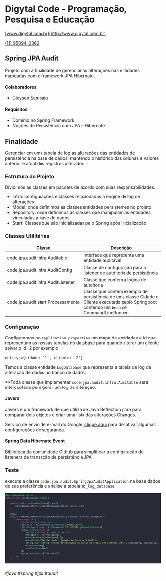 # Digytal Code - Programação, Pesquisa e Educação
[www.digytal.com.br](http://www.digytal.com.br) 

[(11) 95894-0362](https://api.whatsapp.com/send?phone=5511958940362)

## Spring JPA Audit
Projeto com a finalidade de gerenciar as alterações nas entidades mapeadas com o framework JPA Hibernate.

#### Colaboradores
- [Gleyson Sampaio](https://github.com/glysns)

#### Requisitos
* Domínio no Spring Framework
* Noções de Persistência com JPA e Hibernate

## Finalidade
Gerenciar em uma tabela de log as alterações das entidades de persistência na base de dados, mantendo o histórico das colunas e valores anterior e atual dos registros alterados

### Estrutura do Projeto
Dividimos as classes em pacotes de acordo com suas responsabilidades.
- Infra: configurações e classes relacionadas a engine de log de alterações
- Model: onde definimos as classes entidades persistentes no projeto
- Repository: onde definimos as classes que manipulam as entidades vinculadas a base de dados
- Start: Classes que são inicializadas pelo Spring após inicialização

### Classes Utilitárias

| Classe  | Descrição |
| ------------- | ------------- |
| code.jpa.audit.infra.Auditable  | Interface que representa uma entidade auditável
| code.jpa.audit.infra.AuditConfig  | Classe de configuração para o listener de autditoria de persistência
| code.jpa.audit.infra.AuditListener  | Classe que contém a lógica de autditoria
| code.jpa.audit.start.Processamento  | Classe que contém exemplo de persistência de uma classe Cidade e Cliente executada peplo Springboot contendo um `bean` de CommandLineRunner.

### Configuração

Configuramos no `application.properties` um mapa de entidades e id que representam as nossas tabelas no database para quando alterar um cliente salvar o id=2 por exemplo

```
entitys={cidade: '1', cliente: '2'}
```

Temos a classe entidade `LogDatabase` que representa a tabela de log de alteração de dados no banco de dados.

**Toda classe que implementar `code.jpa.audit.infra.Auditable` será interceptada para gerar um log de alteração.

#### Javers

Javers é um framework de que utiliza de Java Reflection para para comparar dois objetos e criar uma lista das alterações Changes.

Serviço de envio de e-mail do Google, [clique aqui](https://support.google.com/a/answer/6260879?hl=pt-BR) para desativar algumas configurações de segurança.

#### Spring Data Hibernate Event

Biblioteca da comunidade Github para simplificar a configuração de listeners de transação de persistência JPA

### Teste

execute a classe `code.jpa.audit.SpringJpaAuditApplication` na base dados de sua preferência e analise a tabela `tb_log_database`


![](https://github.com/digytal-code/java-code/blob/main/spring/send-email/src/main/resources/teste.jpg)


###### #java #spring #jpa #audit







